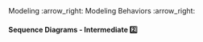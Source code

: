 <link rel="stylesheet" href="{{baseUrl}}/css/textbook.css">

<div class="website-content">

<div id="path">Modeling :arrow_right: Modeling Behaviors :arrow_right:</div>

<div id="title">

#### Sequence Diagrams - Intermediate :two:

</div>

<div id="body">

<dynamic-panel src="../../../uml/sequenceDiagrams/referenceFrames/topicPanel.md" header="UML: Sequence Diagrams: Reference Frames" is-open></dynamic-panel>
<dynamic-panel src="../../../uml/sequenceDiagrams/objectDeletion/topicPanel.md" header="UML: Sequence Diagrams: Object Deletion" is-open></dynamic-panel>
<dynamic-panel src="../../../uml/sequenceDiagrams/selfInvocation/topicPanel.md" header="UML: Sequence Diagrams: Self-Invocation" is-open></dynamic-panel>
<dynamic-panel src="../../../uml/sequenceDiagrams/alternativePaths/topicPanel.md" header="UML: Sequence Diagrams: Alternative Paths" is-open></dynamic-panel>
<dynamic-panel src="../../../uml/sequenceDiagrams/optionalPaths/topicPanel.md" header="UML: Sequence Diagrams: Optional Paths" is-open></dynamic-panel>

</div>

</div>
